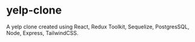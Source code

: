 # yelp-clone
A yelp clone created using React, Redux Toolkit, Sequelize, PostgresSQL, Node, Express, TailwindCSS. 
